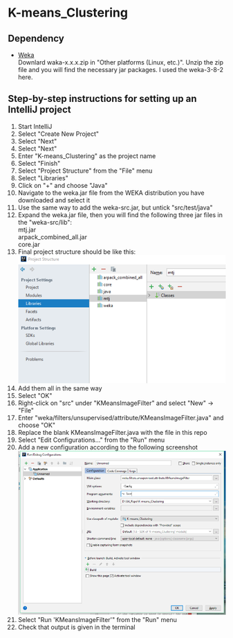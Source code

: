 # K-means_Clustering

## Dependency
- [Weka](https://www.cs.waikato.ac.nz/ml/weka/downloading.html)  
Downlard waka-x.x.x.zip in "Other platforms (Linux, etc.)". Unzip the zip file and you will find the necessary jar packages. I used the weka-3-8-2 here.


## Step-by-step instructions for setting up an IntelliJ project
1. Start IntelliJ  
2. Select "Create New Project"  
3. Select "Next"  
4. Select "Next"  
5. Enter "K-means_Clustering" as the project name
6. Select "Finish"
7. Select "Project Structure" from the "File" menu
8. Select "Libraries"
9. Click on "+" and choose "Java"
10. Navigate to the weka.jar file from the WEKA distribution you have downloaded and select it  
11. Use the same way to add the weka-src.jar, but untick "src/test/java"
12. Expand the weka.jar file, then you will find the following three jar files in the "weka-src/lib":  
    mtj.jar  
    arpack_combined_all.jar   
    core.jar  
13. Final project structure should be like this:  
    ![image](https://github.com/darwinsww/K-means_Clustering/blob/master/img/Project_structure.png)  
14. Add them all in the same way
15. Select "OK"
16. Right-click on "src" under "KMeansImageFilter" and select "New" -> "File"
17. Enter "weka/filters/unsupervised/attribute/KMeansImageFilter.java" and choose "OK"
18. Replace the blank KMeansImageFilter.java with the file in this repo
19. Select "Edit Configurations..." from the "Run" menu
20. Add a new configuration according to the following screenshot  
![image](https://github.com/darwinsww/K-means_Clustering/blob/master/img/Snapshot_of_the_project_configuration_in_IntelliJ.png)   
21. Select "Run 'KMeansImageFilter'" from the "Run" menu
22. Check that output is given in the terminal

